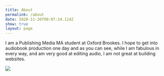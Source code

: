 ```yaml
---
title: About
permalink: /about
date: 2020-11-26T00:07:14.114Z
show: true
layout: page
---
```

I am a Publishing Media MA student at Oxford Brookes. I hope to get into audiobook production one day and as you can see, while I am fabulous in every way, and am very good at editing audio, I am not great at building websites.

![](../uploads/dsc_0498.jpg)